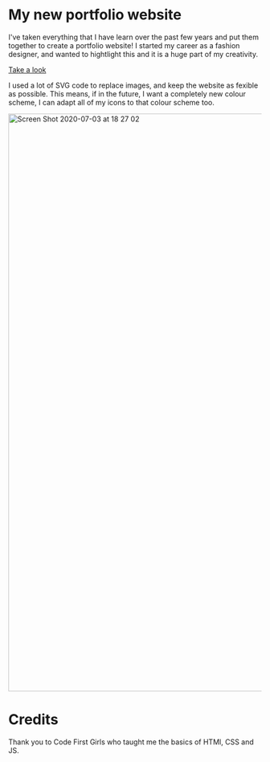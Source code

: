 # My new portfolio website
I've taken everything that I have learn over the past few years and put them together to create a portfolio website! I started my career as a fashion designer, and wanted to hightlight this and it is a huge part of my creativity. 

[Take a look](the-sustainable-code.uk)

I used a lot of SVG code to replace images, and keep the website as fexible as possible. This means, if in the future, I want a completely new colour scheme, I can adapt all of my icons to that colour scheme too.

<img width="1150" alt="Screen Shot 2020-07-03 at 18 27 02" src="https://user-images.githubusercontent.com/47756305/86489860-80478380-bd5d-11ea-8fc3-a9259f0e47ed.png">

# Credits
Thank you to Code First Girls who taught me the basics of HTMl, CSS and JS.

